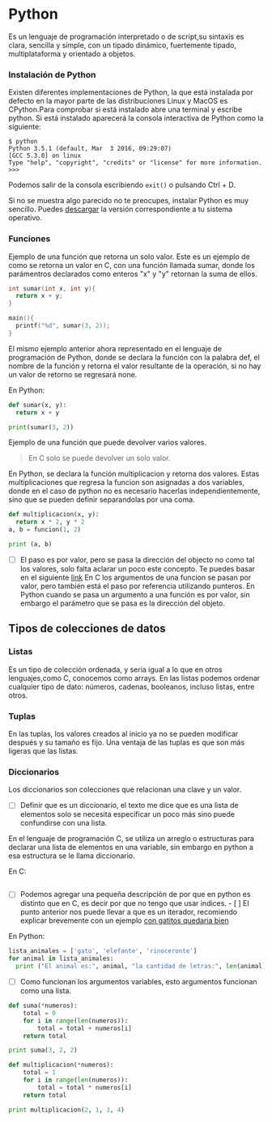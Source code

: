 # Python

Es un lenguaje de programación interpretado o de script,su sintaxis es clara, sencilla y simple, con un tipado dinámico, fuertemente tipado, multiplataforma y orientado a objetos.

### Instalación de Python

Existen diferentes implementaciones de Python, la que está instalada por defecto en la mayor parte de las distribuciones Linux y MacOS es CPython.Para comprobar si está instalado abre una terminal y escribe python. Si está instalado aparecerá la consola interactiva de Python como la siguiente:

```
$ python
Python 3.5.1 (default, Mar  3 2016, 09:29:07) 
[GCC 5.3.0] on linux
Type "help", "copyright", "credits" or "license" for more information.
>>> 
```

Podemos salir de la consola escribiendo `exit()` o pulsando Ctrl + D.

Si no se muestra algo parecido no te preocupes, instalar Python es muy sencillo. Puedes [descargar](https://www.python.org/downloads/)  la versión correspondiente a tu sistema operativo.

### Funciones

Ejemplo de una función que retorna un solo valor.
Este es un ejemplo de como se retorna un valor en C, con una función llamada sumar, donde los parámentros declarados como enteros "x" y "y" retornan la suma de ellos.

```c
int sumar(int x, int y){
  return x + y;
}

main(){
  printf("%d", sumar(3, 2));
}
```

El mismo ejemplo anterior ahora representado en el lenguaje de programación de Python, donde se declara la función con la palabra def, el nombre de la función y retorna el valor resultante de la operación, si no hay un valor de retorno se regresará none.

En Python:

```python
def sumar(x, y):
  return x + y

print(sumar(3, 2))
```

Ejemplo de una función que puede devolver varios valores.

> En C solo se puede devolver un solo valor.

En Python, se declara la función multiplicacion y retorna dos valores. Estas multiplicaciones que regresa la funcion son asignadas a dos variables, donde en el caso de python no es necesario hacerlas independientemente, sino que se pueden definir separandolas por una coma.

```python
def multiplicacion(x, y):
  return x * 2, y * 2
a, b = funcion(1, 2)

print (a, b)
```

- [ ] El paso es por valor, pero se pasa la dirección del objecto no como tal los valores, solo falta aclarar un poco este concepto. Te puedes basar en el siguiente [link](http://stackoverflow.com/questions/986006/how-do-i-pass-a-variable-by-reference)
En C los argumentos de una funcion se pasan por valor, pero también está el paso por referencia utilizando punteros.
En Python cuando se pasa un argumento a una función es por valor, sin embargo el parámetro que se pasa es la dirección del objeto.

## Tipos de colecciones de datos

### Listas 

Es un tipo de colección ordenada, y seria igual a lo que en otros lenguajes,como C, conocemos como arrays.
En las listas podemos ordenar cualquier tipo de dato: números, cadenas, booleanos, incluso listas, entre otros.
### Tuplas

En las tuplas, los valores creados al inicio ya no se pueden modificar después y su tamaño es fijo. Una ventaja de las tuplas es que son más ligeras que las listas.

### Diccionarios

Los diccionarios son colecciones que relacionan una clave y un valor.

 - [ ] Definir que es un diccionario, el texto me dice que es una lista de elementos solo se necesita especificar un poco más sino puede confundirse con una lista.

En el lenguaje de programación C, se utiliza un arreglo o estructuras para declarar una lista de elementos en una variable, sin embargo en python a esa estructura se le llama diccionario.

En C:

```c

```

- [ ] Podemos agregar una pequeña descripción de por que en python es distinto que en C, es decir por que no tengo que usar indices. - [ ] El punto anterior nos puede llevar a que es un iterador, recomiendo explicar brevemente con un ejemplo [con gatitos quedaria bien](http://nvie.com/img/iterable-vs-iterator.png)

En Python:
```python
lista_animales = ['gato', 'elefante', 'rinoceronte']
for animal in lista_animales:
  print ("El animal es:", animal, "la cantidad de letras:", len(animal))
```


- [ ] Como funcionan los argumentos variables, esto argumentos funcionan como una lista.

```python
def suma(*numeros):
    total = 0
    for i in range(len(numeros)):
        total = total + numeros[i]
    return total

print suma(3, 2, 2)
```

```python
def multiplicacion(*numeros):
    total = 1
    for i in range(len(numeros)):
        total = total * numeros[i]
    return total

print multiplicacion(2, 1, 3, 4)
```



